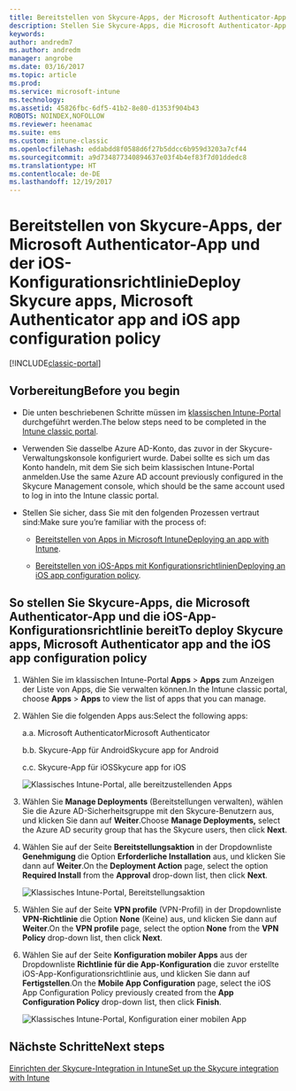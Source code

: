 ```yaml
---
title: Bereitstellen von Skycure-Apps, der Microsoft Authenticator-App und der iOS-Konfigurationsrichtlinie
description: Stellen Sie Skycure-Apps, die Microsoft Authenticator-App und die iOS-Konfigurationsrichtlinie im klassischen Intune-Portal bereit.
keywords: 
author: andredm7
ms.author: andredm
manager: angrobe
ms.date: 03/16/2017
ms.topic: article
ms.prod: 
ms.service: microsoft-intune
ms.technology: 
ms.assetid: 45826fbc-6df5-41b2-8e80-d1353f904b43
ROBOTS: NOINDEX,NOFOLLOW
ms.reviewer: heenamac
ms.suite: ems
ms.custom: intune-classic
ms.openlocfilehash: eddabdd8f0588d6f27b5ddcc6b959d3203a7cf44
ms.sourcegitcommit: a9d734877340894637e03f4b4ef83f7d01ddedc8
ms.translationtype: HT
ms.contentlocale: de-DE
ms.lasthandoff: 12/19/2017
---
```

# <a name="deploy-skycure-apps-microsoft-authenticator-app-and-ios-app-configuration-policy"></a><span data-ttu-id="5e10d-103">Bereitstellen von Skycure-Apps, der Microsoft Authenticator-App und der iOS-Konfigurationsrichtlinie</span><span class="sxs-lookup"><span data-stu-id="5e10d-103">Deploy Skycure apps, Microsoft Authenticator app and iOS app configuration policy</span></span>

[!INCLUDE[classic-portal](../includes/classic-portal.md)]

## <a name="before-you-begin"></a><span data-ttu-id="5e10d-104">Vorbereitung</span><span class="sxs-lookup"><span data-stu-id="5e10d-104">Before you begin</span></span>

-   <span data-ttu-id="5e10d-105">Die unten beschriebenen Schritte müssen im [klassischen Intune-Portal](https://manage.microsoft.com/) durchgeführt werden.</span><span class="sxs-lookup"><span data-stu-id="5e10d-105">The below steps need to be completed in the [Intune classic portal](https://manage.microsoft.com/).</span></span>

-   <span data-ttu-id="5e10d-106">Verwenden Sie dasselbe Azure AD-Konto, das zuvor in der Skycure-Verwaltungskonsole konfiguriert wurde. Dabei sollte es sich um das Konto handeln, mit dem Sie sich beim klassischen Intune-Portal anmelden.</span><span class="sxs-lookup"><span data-stu-id="5e10d-106">Use the same Azure AD account previously configured in the Skycure Management console, which should be the same account used to log in into the Intune classic portal.</span></span>

-   <span data-ttu-id="5e10d-107">Stellen Sie sicher, dass Sie mit den folgenden Prozessen vertraut sind:</span><span class="sxs-lookup"><span data-stu-id="5e10d-107">Make sure you’re familiar with the process of:</span></span>

    -   <span data-ttu-id="5e10d-108">[Bereitstellen von Apps in Microsoft Intune](/intune-classic/deploy-use/deploy-apps-in-microsoft-intune)</span><span class="sxs-lookup"><span data-stu-id="5e10d-108">[Deploying an app with Intune](/intune-classic/deploy-use/deploy-apps-in-microsoft-intune).</span></span>

    -   <span data-ttu-id="5e10d-109">[Bereitstellen von iOS-Apps mit Konfigurationsrichtlinien](/intune-classic/deploy-use/configure-ios-apps-with-mobile-app-configuration-policies-in-microsoft-intune)</span><span class="sxs-lookup"><span data-stu-id="5e10d-109">[Deploying an iOS app configuration policy](/intune-classic/deploy-use/configure-ios-apps-with-mobile-app-configuration-policies-in-microsoft-intune).</span></span>

## <a name="to-deploy-skycure-apps-microsoft-authenticator-app-and-the-ios-app-configuration-policy"></a><span data-ttu-id="5e10d-110">So stellen Sie Skycure-Apps, die Microsoft Authenticator-App und die iOS-App-Konfigurationsrichtlinie bereit</span><span class="sxs-lookup"><span data-stu-id="5e10d-110">To deploy Skycure apps, Microsoft Authenticator app and the iOS app configuration policy</span></span>

1.  <span data-ttu-id="5e10d-111">Wählen Sie im klassischen Intune-Portal **Apps** &gt; **Apps** zum Anzeigen der Liste von Apps, die Sie verwalten können.</span><span class="sxs-lookup"><span data-stu-id="5e10d-111">In the Intune classic portal, choose **Apps** &gt; **Apps** to view the list of apps that you can manage.</span></span>

2.  <span data-ttu-id="5e10d-112">Wählen Sie die folgenden Apps aus:</span><span class="sxs-lookup"><span data-stu-id="5e10d-112">Select the following apps:</span></span>

    <span data-ttu-id="5e10d-113">a.</span><span class="sxs-lookup"><span data-stu-id="5e10d-113">a.</span></span>  <span data-ttu-id="5e10d-114">Microsoft Authenticator</span><span class="sxs-lookup"><span data-stu-id="5e10d-114">Microsoft Authenticator</span></span>

    <span data-ttu-id="5e10d-115">b.</span><span class="sxs-lookup"><span data-stu-id="5e10d-115">b.</span></span>  <span data-ttu-id="5e10d-116">Skycure-App für Android</span><span class="sxs-lookup"><span data-stu-id="5e10d-116">Skycure app for Android</span></span>

    <span data-ttu-id="5e10d-117">c.</span><span class="sxs-lookup"><span data-stu-id="5e10d-117">c.</span></span>  <span data-ttu-id="5e10d-118">Skycure-App für iOS</span><span class="sxs-lookup"><span data-stu-id="5e10d-118">Skycure app for iOS</span></span>

       ![Klassisches Intune-Portal, alle bereitzustellenden Apps](../media/mtp/skycure-deploy-app-1.png)

3.  <span data-ttu-id="5e10d-120">Wählen Sie **Manage Deployments** (Bereitstellungen verwalten), wählen Sie die Azure AD-Sicherheitsgruppe mit den Skycure-Benutzern aus, und klicken Sie dann auf **Weiter**.</span><span class="sxs-lookup"><span data-stu-id="5e10d-120">Choose **Manage Deployments,** select the Azure AD security group that has the Skycure users, then click **Next**.</span></span>

4.  <span data-ttu-id="5e10d-121">Wählen Sie auf der Seite **Bereitstellungsaktion** in der Dropdownliste **Genehmigung** die Option **Erforderliche Installation** aus, und klicken Sie dann auf **Weiter**.</span><span class="sxs-lookup"><span data-stu-id="5e10d-121">On the **Deployment Action** page, select the option **Required Install** from the **Approval** drop-down list, then click **Next**.</span></span>

    ![Klassisches Intune-Portal, Bereitstellungsaktion](../media/mtp/skycure-deploy-app-2.png)

5.  <span data-ttu-id="5e10d-123">Wählen Sie auf der Seite **VPN profile** (VPN-Profil) in der Dropdownliste **VPN-Richtlinie** die Option **None** (Keine) aus, und klicken Sie dann auf **Weiter**.</span><span class="sxs-lookup"><span data-stu-id="5e10d-123">On the **VPN profile** page, select the option **None** from the **VPN Policy** drop-down list, then click **Next**.</span></span>

6.  <span data-ttu-id="5e10d-124">Wählen Sie auf der Seite **Konfiguration mobiler Apps** aus der Dropdownliste **Richtlinie für die App-Konfiguration** die zuvor erstellte iOS-App-Konfigurationsrichtlinie aus, und klicken Sie dann auf **Fertigstellen**.</span><span class="sxs-lookup"><span data-stu-id="5e10d-124">On the **Mobile App Configuration** page, select the iOS App Configuration Policy previously created from the **App Configuration Policy** drop-down list, then click **Finish**.</span></span>

    ![Klassisches Intune-Portal, Konfiguration einer mobilen App](../media/mtp/skycure-deploy-app-3.png)

## <a name="next-steps"></a><span data-ttu-id="5e10d-126">Nächste Schritte</span><span class="sxs-lookup"><span data-stu-id="5e10d-126">Next steps</span></span>

[<span data-ttu-id="5e10d-127">Einrichten der Skycure-Integration in Intune</span><span class="sxs-lookup"><span data-stu-id="5e10d-127">Set up the Skycure integration with Intune</span></span>](/intune-classic/deploy-use/setup-the-skycure-integration-with-Intune)
